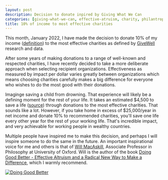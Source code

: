 ```yaml
---
layout: post
description: Decision to donate inpired by Giving What We Can
categories: [giving-what-we-can, effective-atruism, charity, philantropy]
title: 10% of income to most effective charities
---
```


This month, January 2022, I have made the decision to donate 10% of my income ([definition](https://www.givingwhatwecan.org/pledge/#how-do-you-define-income)) to the most effective charities as defined by [GiveWell](https://www.givewell.org) research and data.

After some years of making donations to a range of well-known and respected charities, I have recently decided to take a more deliberate approach when selecting recipient organizations. Effectiveness as measured by impact per dollar varies greatly between organizations which means choosing charities carefully makes a big difference for everyone who wishes to do the most good with their donations.

Imaginge saving a child from drowning. That experience will likely be a defining moment for the rest of your life. It takes an estimated $4,500 to save a life ([source](https://www.givewell.org/cost-to-save-a-life)) through donations to the most effective charities. That sounds like a lot. However, if you take home in excess of $25,000/year in net income and donate 10% to recommended charities, you'll save one life every other year for the rest of your working life. That's incredible impact, and very achievable for working people in wealthy countries.

Multiple people have inspired me to make this decision, and perhaps I will inspire someone to do the same in the future. An important inspirational voice for me and others is that of [Will MacAskill](https://www.williammacaskill.com), Associate Professor in Philosophy at University of Oxford. Will is the author of the book
[Doing Good Better - Effective Altruism and a Radical New Way to Make a Difference](https://www.williammacaskill.com/book), which I warmly recommend.

[![Doing Good Better](https://images.squarespace-cdn.com/content/v1/5506078de4b02d88372eee4e/1536065567804-T0LKB10PBN3VS8Z12GLL/image-asset.jpeg?format=750w)](https://www.williammacaskill.com/book)